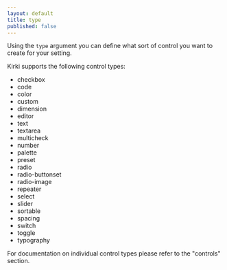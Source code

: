 ```yaml
---
layout: default
title: type
published: false
---
```



Using the `type` argument you can define what sort of control you want to create for your setting.

Kirki supports the following control types:

* checkbox
* code
* color
* custom
* dimension
* editor
* text
* textarea
* multicheck
* number
* palette
* preset
* radio
* radio-buttonset
* radio-image
* repeater
* select
* slider
* sortable
* spacing
* switch
* toggle
* typography

For documentation on individual control types please refer to the "controls" section.
